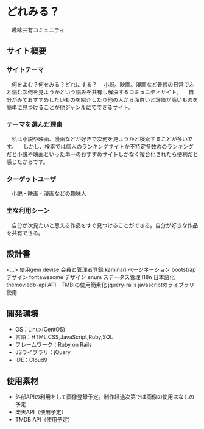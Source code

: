 # どれみる？
　趣味共有コミュニティ

## サイト概要
### サイトテーマ
　何をよむ？何をみる？どれにする？
　小説。映画。漫画など普段の日常でふと悩む次何を見ようかという悩みを共有し解決するコミュニティサイト。
　自分がみておすすめしたいものを紹介したり他の人から面白いと評価が高いものを簡単に見つけることが他ジャンルにてできるサイト。

### テーマを選んだ理由
　私は小説や映画、漫画などが好きで次何を見ようかと検索することが多いです。
　しかし、検索では個人のランキングサイトか不特定多数ののランキングだと小説や映画といった単一のおすすめサイトしかなく複合化されたら便利だと感じたからです。

### ターゲットユーザ
　小説・映画・漫画などの趣味人

### 主な利用シーン
　自分が次見たいと思える作品をすぐ見つけることができる。自分が好きな作品を共有できる。

## 設計書
<...>
使用gem
devise	        会員と管理者登録
kaminari	      ページネーション
bootstrap	      デザイン
fontawesome	    デザイン
enum	          ステータス管理
l18n	          日本語化
themoviedb-api	API　TMBIの使用簡素化
jquery-rails	  javascriptのライブラリ使用

## 開発環境
- OS：Linux(CentOS)
- 言語：HTML,CSS,JavaScript,Ruby,SQL
- フレームワーク：Ruby on Rails
- JSライブラリ：jQuery
- IDE：Cloud9

## 使用素材
- 外部APIの利用をして画像登録予定。制作経過次第では画像の使用はなしの予定
- 楽天API（使用予定）
- TMDB API（使用予定）
 